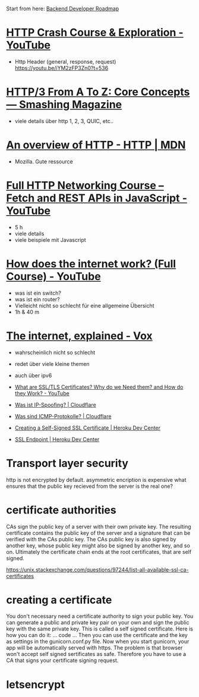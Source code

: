 Start from here: [Backend Developer Roadmap](https://roadmap.sh/backend)

# [HTTP Crash Course & Exploration - YouTube](https://www.youtube.com/watch?v=iYM2zFP3Zn0)
* Http Header (general, response, request) https://youtu.be/iYM2zFP3Zn0?t=536

# [HTTP/3 From A To Z: Core Concepts — Smashing Magazine](https://www.smashingmagazine.com/2021/08/http3-core-concepts-part1/)
* viele details über http 1, 2, 3, QUIC, etc..

# [An overview of HTTP - HTTP | MDN](https://developer.mozilla.org/en-US/docs/Web/HTTP/Overview)
* Mozilla. Gute ressource

# [Full HTTP Networking Course – Fetch and REST APIs in JavaScript - YouTube](https://www.youtube.com/watch?v=2JYT5f2isg4)
* 5 h
* viele details
* viele beispiele mit Javascript

# [How does the internet work? (Full Course) - YouTube](https://www.youtube.com/watch?v=zN8YNNHcaZc)
* was ist ein switch?
* was ist ein router?
* Vielleicht nicht so schlecht für eine allgemeine Übersicht
* 1h & 40 m

# [The internet, explained - Vox](https://www.vox.com/2014/6/16/18076282/the-internet)
* wahrscheinlich nicht so schlecht
* redet über viele kleine themen
* auch über ipv6



* [What are SSL/TLS Certificates? Why do we Need them? and How do they Work? - YouTube](https://www.youtube.com/watch?v=r1nJT63BFQ0&t=637s)
* [Was ist IP-Spoofing? | Cloudflare](https://www.cloudflare.com/de-de/learning/ddos/glossary/ip-spoofing/)
* [Was sind ICMP-Protokolle? | Cloudflare](https://www.cloudflare.com/de-de/learning/ddos/glossary/internet-control-message-protocol-icmp/)
* [Creating a Self-Signed SSL Certificate | Heroku Dev Center](https://devcenter.heroku.com/articles/ssl-certificate-self)
* [SSL Endpoint | Heroku Dev Center](https://devcenter.heroku.com/articles/ssl-endpoint#acquire-ssl-certificate)



# Transport layer security
http is not encrypted by default.
asymmetric encription is expensive
what ensures that the public key recieved from the server is the real one?

# certificate authorities
CAs sign the public key of a server with their own private key. 
The resulting certificate contains the public key of the server and a signature that can be verified with the CAs public key.
The CAs public key is also signed by another key, whose public key might also be signed by another key, and so on.
Ultimately the certificate chain ends at the root certificates, that are self signed.


https://unix.stackexchange.com/questions/97244/list-all-available-ssl-ca-certificates

# creating a certificate
You don't necessary need a certificate authority to sign your public key.
You can generate a public and private key pair on your own and sign the public key with the same private key.
This is called a self signed certificate.
Here is how you can do it:
... code ...
Then you can use the certificate and the key as settings in the gunicorn.conf.py file.
Now when you start gunicorn, your app will be automatically served with https.
The problem is that browser won't accept self signed sertificates as safe.
Therefore you have to use a CA that signs your certificate signing request. 

# letsencrypt
